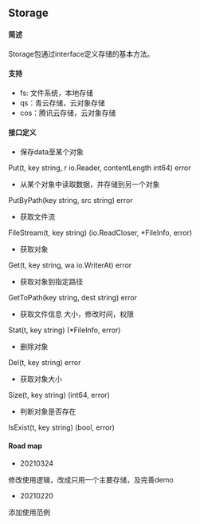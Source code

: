 ## Storage

#### 简述

Storage包通过interface定义存储的基本方法。

#### 支持

- fs: 文件系统，本地存储
- qs：青云存储，云对象存储
- cos：腾讯云存储，云对象存储

#### 接口定义

- 保存data至某个对象

Put(t, key string, r io.Reader, contentLength int64) error

- 从某个对象中读取数据，并存储到另一个对象

PutByPath(key string, src string) error

- 获取文件流

FileStream(t, key string) (io.ReadCloser, *FileInfo, error)

- 获取对象

Get(t, key string, wa io.WriterAt) error

- 获取对象到指定路径

GetToPath(key string, dest string) error

- 获取文件信息 大小，修改时间，权限

Stat(t, key string) (*FileInfo, error)

- 删除对象

Del(t, key string) error

- 获取对象大小

Size(t, key string) (int64, error)

- 判断对象是否存在

IsExist(t, key string) (bool, error)

#### Road map

- 20210324

修改使用逻辑，改成只用一个主要存储，及完善demo

- 20210220

添加使用范例